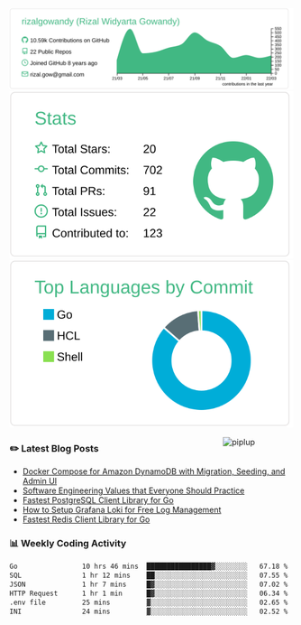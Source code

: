![profile-details](profile-summary-card-output/vue/0-profile-details.svg)
![stats](profile-summary-card-output/vue/3-stats.svg)
![most-commit-language](profile-summary-card-output/vue/2-most-commit-language.svg)

<img alt="piplup" align="right" width="125px" src="https://media.giphy.com/media/w6YCfXHS6QZjeHlVpI/giphy.gif">

### :pencil2: Latest Blog Posts
<!-- BLOG-POST-LIST:START -->
- [Docker Compose for Amazon DynamoDB with Migration, Seeding, and Admin UI](https://medium.com/geekculture/docker-compose-for-amazon-dynamodb-with-migration-seeding-and-admin-ui-db11a348cc6a?source=rss-5763b0f1aba6------2)
- [Software Engineering Values that Everyone Should Practice](https://levelup.gitconnected.com/software-engineering-values-that-everyone-should-practice-c980d00cd103?source=rss-5763b0f1aba6------2)
- [Fastest PostgreSQL Client Library for Go](https://levelup.gitconnected.com/fastest-postgresql-client-library-for-go-579fa97909fb?source=rss-5763b0f1aba6------2)
- [How to Setup Grafana Loki for Free Log Management](https://levelup.gitconnected.com/how-to-setup-grafana-loki-for-free-log-management-ceb60558503c?source=rss-5763b0f1aba6------2)
- [Fastest Redis Client Library for Go](https://levelup.gitconnected.com/fastest-redis-client-library-for-go-7993f618f5ab?source=rss-5763b0f1aba6------2)
<!-- BLOG-POST-LIST:END -->

### 📊 Weekly Coding Activity
<!--START_SECTION:waka-->

```text
Go                10 hrs 46 mins  ████████████████▓░░░░░░░░   67.18 %
SQL               1 hr 12 mins    ██░░░░░░░░░░░░░░░░░░░░░░░   07.55 %
JSON              1 hr 7 mins     █▓░░░░░░░░░░░░░░░░░░░░░░░   07.02 %
HTTP Request      1 hr 1 min      █▓░░░░░░░░░░░░░░░░░░░░░░░   06.34 %
.env file         25 mins         ▓░░░░░░░░░░░░░░░░░░░░░░░░   02.65 %
INI               24 mins         ▓░░░░░░░░░░░░░░░░░░░░░░░░   02.52 %
```

<!--END_SECTION:waka-->

